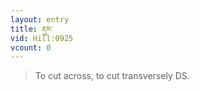 ```yaml
---
layout: entry
title: རྡུམ་
vid: Hill:0925
vcount: 0
---
```

> To cut across, to cut transversely DS\.

